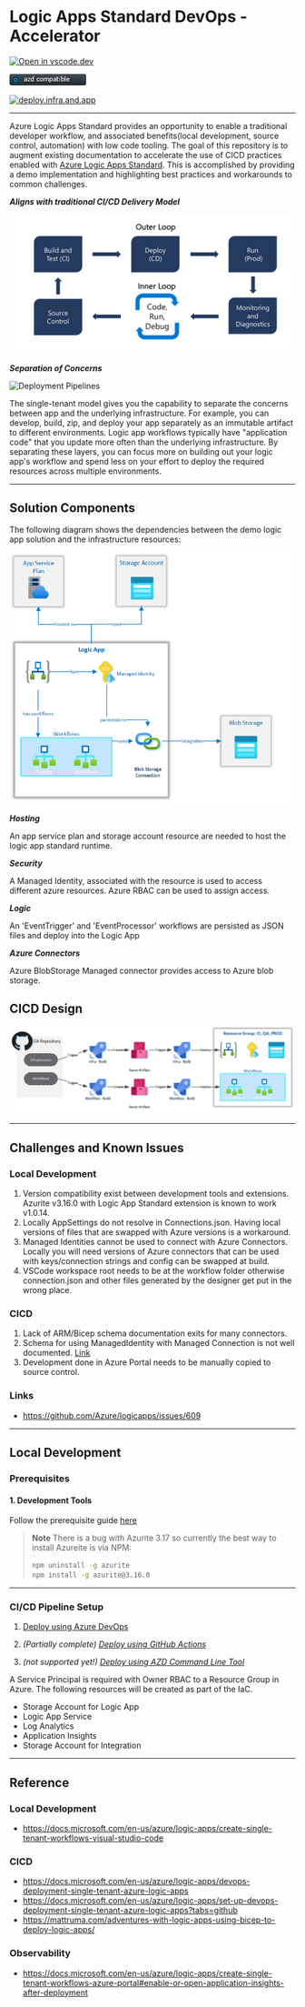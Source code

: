 # Logic Apps Standard DevOps - Accelerator

[![Open in vscode.dev](https://img.shields.io/badge/Open%20in-vscode.dev-blue)][1]

[1]: https://vscode.dev/github/lluppesms/logicapps.standard.demo/

![azd Compatible](/Docs/images/AZD_Compatible.png)

[![deploy.infra.and.app](https://github.com/lluppesms/logicapps.standard.demo/actions/workflows/deploy-infra-logicapp.yml/badge.svg)](https://github.com/lluppesms/logicapps.standard.demo/actions/workflows/deploy-infra-logicapp.yml)

---

Azure Logic Apps Standard provides an opportunity to enable a traditional developer workflow, and associated benefits(local development, source control, automation) with low code tooling. The goal of this repository is to augment existing documentation to accelerate the use of CICD practices enabled with [Azure Logic Apps Standard](https://docs.microsoft.com/en-us/azure/logic-apps/devops-deployment-single-tenant-azure-logic-apps). This is accomplished by providing a demo implementation and highlighting best practices and workarounds to common challenges.

***Aligns with traditional CI/CD Delivery Model***

![Pipeline Design](Docs/images/developer-delivery.png)

***Separation of Concerns***

![Deployment Pipelines](https://docs.microsoft.com/en-us/azure/logic-apps/media/devops-deployment-single-tenant/deployment-pipelines-logic-apps.png)

The single-tenant model gives you the capability to separate the concerns between app and the underlying infrastructure. For example, you can develop, build, zip, and deploy your app separately as an immutable artifact to different environments. Logic app workflows typically have "application code" that you update more often than the underlying infrastructure. By separating these layers, you can focus more on building out your logic app's workflow and spend less on your effort to deploy the required resources across multiple environments.

---

## Solution Components

The following diagram shows the dependencies between the demo logic app solution and the infrastructure resources:

![Deployment Pipelines](Docs/images/design-structure.png)

***Hosting***

An app service plan and storage account resource are needed to host the logic app standard runtime.

***Security***

A Managed Identity, associated with the resource is used to access different azure resources. Azure RBAC can be used to assign access.

***Logic***

An 'EventTrigger' and 'EventProcessor' workflows are persisted as JSON files and deploy into the Logic App

***Azure Connectors***

Azure BlobStorage Managed connector provides access to Azure blob storage.

## CICD Design

![Pipeline Design](Docs/images/design-cicd-detail.png)

---

## Challenges and Known Issues

### Local Development

1. Version compatibility exist between development tools and extensions. Azurite v3.16.0 with Logic App Standard extension is known to work v1.0.14.
2. Locally AppSettings do not resolve in Connections.json. Having local versions of files that are swapped with Azure versions is a workaround.
3. Managed Identities cannot be used to connect with Azure Connectors. Locally you will need versions of Azure connectors that can be used with keys/connection strings and config can be swapped at build.
4. VSCode workspace root needs to be at the workflow folder otherwise connection.json and other files generated by the designer get put in the wrong place.

### CICD

1. Lack of ARM/Bicep schema documentation exits for many connectors.
2. Schema for using ManagedIdentity with Managed Connection is not well documented. [Link](https://github.com/Azure/bicep/issues/5516)
3. Development done in Azure Portal needs to be manually copied to source control.

### Links

- https://github.com/Azure/logicapps/issues/609

---

## Local Development

### Prerequisites

#### 1. Development Tools

Follow the prerequisite guide [here](https://docs.microsoft.com/en-us/azure/logic-apps/create-single-tenant-workflows-visual-studio-code#prerequisites)

> **Note**
> There is a bug with Azurite 3.17 so currently the best way to install Azureite is via NPM:
>
> ``` bash
> npm uninstall -g azurite
> npm install -g azurite@3.16.0
> ```

---

### CI/CD Pipeline Setup

1. [Deploy using Azure DevOps](/Docs/AzureDevOps.md)

2. *(Partially complete) [Deploy using GitHub Actions](/Docs/GitHubActions.md)*

3. *(not supported yet!) [Deploy using AZD Command Line Tool](/Docs/AzdDeploy.md)*

A Service Principal is required with Owner RBAC to a Resource Group in Azure. The following resources will be created as part of the IaC.

- Storage Account for Logic App
- Logic App Service
- Log Analytics
- Application Insights
- Storage Account for Integration

---

## Reference

### Local Development

- https://docs.microsoft.com/en-us/azure/logic-apps/create-single-tenant-workflows-visual-studio-code

### CICD

- https://docs.microsoft.com/en-us/azure/logic-apps/devops-deployment-single-tenant-azure-logic-apps
- https://docs.microsoft.com/en-us/azure/logic-apps/set-up-devops-deployment-single-tenant-azure-logic-apps?tabs=github
- https://mattruma.com/adventures-with-logic-apps-using-bicep-to-deploy-logic-apps/

### Observability

- https://docs.microsoft.com/en-us/azure/logic-apps/create-single-tenant-workflows-azure-portal#enable-or-open-application-insights-after-deployment
